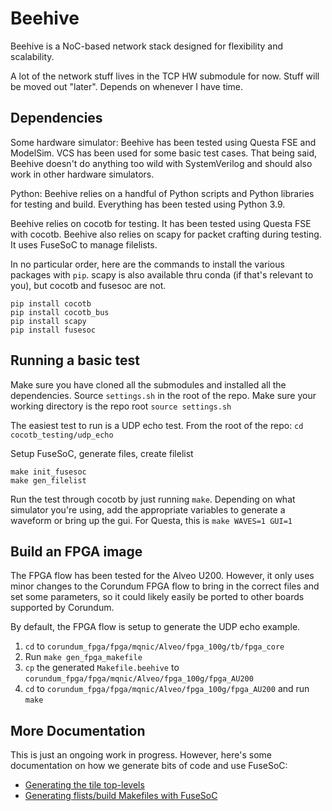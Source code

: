 # Beehive

Beehive is a NoC-based network stack designed for flexibility and scalability.

A lot of the network stuff lives in the TCP HW submodule for now. Stuff will be
moved out "later". Depends on whenever I have time.

## Dependencies
Some hardware simulator: Beehive has been tested using Questa FSE and ModelSim.
VCS has been used for some basic test cases. That being said, Beehive
doesn't do anything too wild with SystemVerilog and should also work in other
hardware simulators.

Python:
Beehive relies on a handful of Python scripts and Python libraries for testing
and build. Everything has been tested using Python 3.9. 

Beehive relies on cocotb for testing. It has been tested using Questa FSE with
cocotb. Beehive also relies on scapy for packet crafting during testing. It uses
FuseSoC to manage filelists.

In no particular order, here are the commands to install the various packages
with `pip`. scapy is also available thru conda (if that's relevant to you),
but cocotb and fusesoc are not.

```
pip install cocotb
pip install cocotb_bus
pip install scapy
pip install fusesoc
```

## Running a basic test
Make sure you have cloned all the submodules and installed all the dependencies.
Source `settings.sh` in the root of the repo. Make sure your working directory
is the repo root `source settings.sh`

The easiest test to run is a UDP echo test. From the root of the repo: `cd
cocotb_testing/udp_echo`

Setup FuseSoC, generate files, create filelist
```
make init_fusesoc
make gen_filelist
```

Run the test through cocotb by just running `make`. Depending on what simulator
you're using, add the appropriate variables to generate a waveform or bring up
the gui. For Questa, this is `make WAVES=1 GUI=1`


## Build an FPGA image
The FPGA flow has been tested for the Alveo U200. However, it only uses minor changes to the Corundum FPGA flow to bring in the correct files and set some parameters, so it could likely easily be ported to other boards supported by Corundum.

By default, the FPGA flow is setup to generate the UDP echo example.

1. `cd` to `corundum_fpga/fpga/mqnic/Alveo/fpga_100g/tb/fpga_core`
2. Run `make gen_fpga_makefile`
3. `cp` the generated `Makefile.beehive` to `corundum_fpga/fpga/mqnic/Alveo/fpga_100g/fpga_AU200`
4. `cd` to `corundum_fpga/fpga/mqnic/Alveo/fpga_100g/fpga_AU200` and run `make`

## More Documentation
This is just an ongoing work in progress. However, here's some documentation on how we generate bits of code and use FuseSoC:

- [Generating the tile top-levels](https://leather-knight-073.notion.site/Code-Generation-5fe9344c53684d91bf218ddb48bf6aa8)
- [Generating flists/build Makefiles with FuseSoC](https://leather-knight-073.notion.site/FuseSoC-and-Beehive-f579640a45ad434f90ca5640fb68b221)
